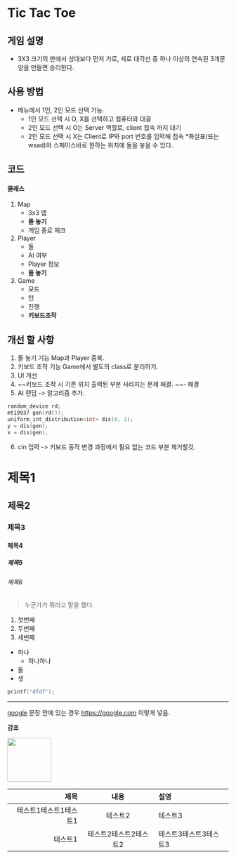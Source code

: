 # Tic Tac Toe

## 게임 설명
* 3X3 크기의 판에서 상대보다 먼저 가로, 세로 대각선 중 하나 이상의 연속된 3개문양을 만들면 승리한다.

## 사용 방법
* 메뉴에서 1인, 2인 모드 선택 가능.
  * 1인 모드 선택 시 O, X를 선택하고 컴퓨터와 대결
  * 2인 모드 선택 시 O는 Server 역할로, client 접속 까지 대기
  * 2인 모드 선택 시 X는 Client로 IP와 port 번호를 입력해 접속
*화살표(또는 wsad)와 스페이스바로 원하는 위치에 돌을 놓을 수 있다.

## 코드
#### 클래스
1. Map
    * 3x3 맵
    * **돌 놓기**
    * 게임 종료 체크
2. Player
    * 돌
    * AI 여부
    * Player 정보
    * **돌 놓기**
3. Game
    * 모드
    * 턴
    * 진행
    * **키보드조작**

## 개선 할 사항
1. 돌 놓기 기능 Map과 Player 중복.
2. 키보드 조작 기능 Game에서 별도의 class로 분리하기.
3. UI 개선
4. ~~키보드 조작 시 기존 위치 출력된 부분 사라지는 문제 해결. ~~- 해결
5. AI 랜덤 -> 알고리즘 추가.
```cpp
random_device rd;
mt19937 gen(rd());
uniform_int_distribution<int> dis(0, 2);
y = dis(gen);
x = dis(gen);
```
6. cin 입력 -> 키보드 동작 변경 과정에서 필요 없는 코드 부분 제거할것.

# 제목1
## 제목2
### 제목3
#### 제목4
##### 제목5
###### 제목6

> 누군가가 뭐라고 말을 했다.
1. 첫번째
1. 두번째
1. 세번째

* 하나
  * 하나하나
* 둘
* 셋

```cpp
printf("dfdf");
```

***

[google](https://google.com)
문장 안에 있는 경우 <https://google.com> 이렇게 넣음.

**강조**

<img src="https://blog.kakaocdn.net/dn/euksHz/btrkikzsvnn/p5AdNUCmxGuZbnu4Vq98Y0/img.webp" width="100px" >



|제목|내용|설명|
|-:|:-:|:-|
|테스트1테스트1테스트1|테스트2|테스트3|
|테스트1|테스트2테스트2테스트2|테스트3테스트3테스트3|

